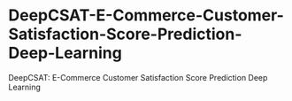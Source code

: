 # DeepCSAT-E-Commerce-Customer-Satisfaction-Score-Prediction-Deep-Learning
DeepCSAT: E-Commerce Customer Satisfaction Score Prediction  Deep Learning

